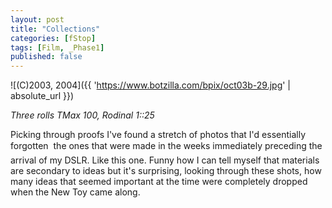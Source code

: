 ```yaml
---
layout: post
title: "Collections"
categories: [fStop]
tags: [Film, _Phase1]
published: false
---
```



![(C)2003, 2004]({{ 'https://www.botzilla.com/bpix/oct03b-29.jpg' | absolute_url }})


<i>Three rolls TMax 100, Rodinal 1::25</i>

Picking through proofs I've found a stretch of photos that I'd essentially forgotten &#151; the ones that were made in the weeks immediately preceding the arrival of my DSLR. Like this one. Funny how I can tell myself that materials are secondary to ideas but it's surprising, looking through these shots, how many ideas that seemed important at the time were completely dropped when the New Toy came along.
